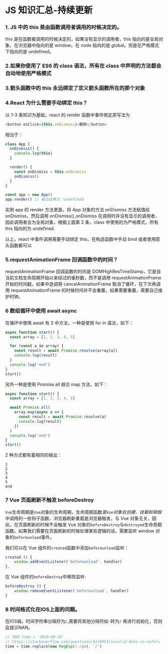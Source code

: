 # JS 知识汇总-持续更新

### 1. JS 中的 this 是由函数调用者调用的时候决定的。

this 是在函数被调用的时候决定的，如果没有显示的调用者，this 指向的是全局对象，在浏览器中指向的是 window，在 node 指向的是 global。但是在严格模式下指向的是 undefined。

### 2.如果你使用了 ES6 的 class 语法，所有在 class 中声明的方法都会自动地使用严格模式

### 3.箭头函数中的 this 永远绑定了定义箭头函数所在的那个对象

### 4.React 为什么需要手动绑定 this？

以 1-3 条知识为基础，react 的 render 函数中事件绑定原写法为

```js
<button onClick={this.onDismiss}>删除</button>
```

相当于：

```js
class App {
  onDismiss() {
    console.log(this)
  }

  render() {
    const onDismiss = this.onDismiss
    onDismiss()
  }
}

const app = new App()
app.render() // 输出结果为：undefined
```

实例 app 的 render 方法里面，将 App 对象的方法 onDismiss 方法赋值给 onDismiss，然后调用 onDismiss(),onDismiss 在调用时并没有显示的调用者，因此调用者会为全局对象，根据上面第 2 条，class 中使用的为严格模式，所有 this 指向的为 undefined.

以上，react 中事件调用需要手动绑定 this，在构造函数中手动 bind 或者使用箭头函数都可以

### 5.requestAnimationFrame 回调函数中的时间？

requestAnimationFrame 回调函数的时间是 DOMHighResTimeStamp，它是自当前文档生命周期开始以来经过的毫秒数，而不是调用 requestAnimationFrame 开始的时间戳，如果中途调用 cancelAnimationFrame 取消了循环，在下次再调用 requestAnimationFrame 的时候时间并不会重置，如果需要重置，需要自己维护时钟。

### 6 数组循环中使用 await async

在循环中使用 await 有 2 中方法，一种是使用 for in 语法，如下：

```js
async function start() {
  const array = [1, 2, 3, 4, 5]

  for (const a in array) {
    const result = await Promise.resolve(array[a])
    console.log(result)
  }
  console.log('end')
}
start()
```

另外一种是使用 Promise.all 结合 map 方法，如下：

```js
async function start() {
  const array = [1, 2, 3, 4, 5]

  await Promise.all(
    array.map(async a => {
      const result = await Promise.resolve(a)
      console.log(result)
    })
  )
  console.log('end')
}
start()
```

2 种方式都有着相同的输出：

```
1
2
3
4
5
end
```

### 7 Vue 页面刷新不触发 beforeDestroy

`Vue`生命周期是`Vue`对象的生命周期，生命周期函数*是`Vue`对象在创建、挂载和销毁*中调用的一些钩子函数，浏览器刷新重载是浏览器触发，与 Vue 对象无关，因此，在页面刷新的时候不会触发 Vue 对象的`beforeDestroy`与`destroyed`生命周期函数。如果我们需要在页面刷新的时候处理某些逻辑的话，需要监听 window 对象的`beforeunload`事件。

我们可以在 Vue 组件的`created`函数中添加`beforeunload`监听：

```js
created () {
    window.addEventListener('beforeunload', handler)
},
```

在 Vue 组件的`beforeDestroy`中移除监听:

```js
beforeDestroy () {
    window.removeEventListener('beforeunload', handler)
}
```

### 8 时间格式化在IOS上面的问题。

在IOS端，时间字符串分隔符为`/`,需要将其他分隔符如`-`转为`/` 再进行初始化，否则会提示NAN。

```js
// 例如 time = '2020-08-25'
// https://stackoverflow.com/questions/4310953/invalid-date-in-safari
time = time.replace(new RegExp(/-/gm), '/')
```
